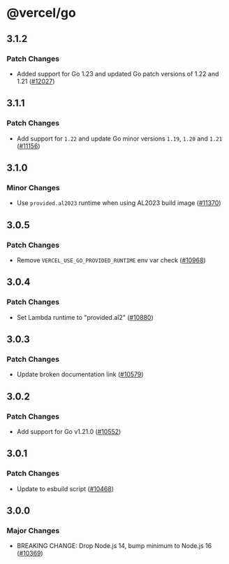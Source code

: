 # @vercel/go

## 3.1.2

### Patch Changes

- Added support for Go 1.23 and updated Go patch versions of 1.22 and 1.21 ([#12027](https://github.com/khulnasoft/devkit/pull/12027))

## 3.1.1

### Patch Changes

- Add support for `1.22` and update Go minor versions `1.19`, `1.20` and `1.21` ([#11156](https://github.com/khulnasoft/devkit/pull/11156))

## 3.1.0

### Minor Changes

- Use `provided.al2023` runtime when using AL2023 build image ([#11370](https://github.com/khulnasoft/devkit/pull/11370))

## 3.0.5

### Patch Changes

- Remove `VERCEL_USE_GO_PROVIDED_RUNTIME` env var check ([#10968](https://github.com/khulnasoft/devkit/pull/10968))

## 3.0.4

### Patch Changes

- Set Lambda runtime to "provided.al2" ([#10880](https://github.com/khulnasoft/devkit/pull/10880))

## 3.0.3

### Patch Changes

- Update broken documentation link ([#10579](https://github.com/khulnasoft/devkit/pull/10579))

## 3.0.2

### Patch Changes

- Add support for Go v1.21.0 ([#10552](https://github.com/khulnasoft/devkit/pull/10552))

## 3.0.1

### Patch Changes

- Update to esbuild script ([#10468](https://github.com/khulnasoft/devkit/pull/10468))

## 3.0.0

### Major Changes

- BREAKING CHANGE: Drop Node.js 14, bump minimum to Node.js 16 ([#10369](https://github.com/khulnasoft/devkit/pull/10369))
